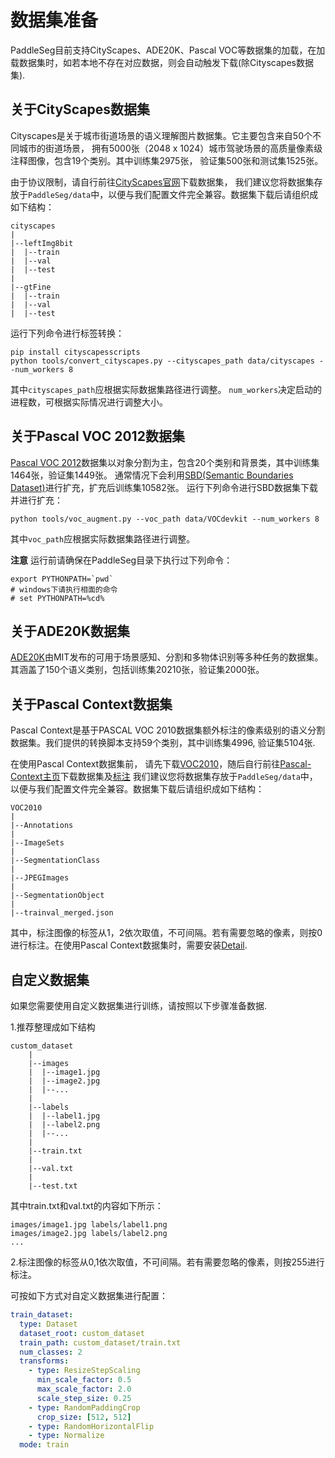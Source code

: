# 数据集准备

PaddleSeg目前支持CityScapes、ADE20K、Pascal VOC等数据集的加载，在加载数据集时，如若本地不存在对应数据，则会自动触发下载(除Cityscapes数据集).

## 关于CityScapes数据集
Cityscapes是关于城市街道场景的语义理解图片数据集。它主要包含来自50个不同城市的街道场景，
拥有5000张（2048 x 1024）城市驾驶场景的高质量像素级注释图像，包含19个类别。其中训练集2975张， 验证集500张和测试集1525张。

由于协议限制，请自行前往[CityScapes官网](https://www.cityscapes-dataset.com/)下载数据集，
我们建议您将数据集存放于`PaddleSeg/data`中，以便与我们配置文件完全兼容。数据集下载后请组织成如下结构：

    cityscapes
    |
    |--leftImg8bit
    |  |--train
    |  |--val
    |  |--test
    |
    |--gtFine
    |  |--train
    |  |--val
    |  |--test

运行下列命令进行标签转换：
```shell
pip install cityscapesscripts
python tools/convert_cityscapes.py --cityscapes_path data/cityscapes --num_workers 8
```
其中`cityscapes_path`应根据实际数据集路径进行调整。 `num_workers`决定启动的进程数，可根据实际情况进行调整大小。

## 关于Pascal VOC 2012数据集
[Pascal VOC 2012](http://host.robots.ox.ac.uk/pascal/VOC/)数据集以对象分割为主，包含20个类别和背景类，其中训练集1464张，验证集1449张。
通常情况下会利用[SBD(Semantic Boundaries Dataset)](http://home.bharathh.info/pubs/codes/SBD/download.html)进行扩充，扩充后训练集10582张。
运行下列命令进行SBD数据集下载并进行扩充：
```shell
python tools/voc_augment.py --voc_path data/VOCdevkit --num_workers 8
```
其中`voc_path`应根据实际数据集路径进行调整。

**注意** 运行前请确保在PaddleSeg目录下执行过下列命令：
```shell
export PYTHONPATH=`pwd`
# windows下请执行相面的命令
# set PYTHONPATH=%cd%
```

## 关于ADE20K数据集
[ADE20K](http://sceneparsing.csail.mit.edu/)由MIT发布的可用于场景感知、分割和多物体识别等多种任务的数据集。
其涵盖了150个语义类别，包括训练集20210张，验证集2000张。

## 关于Pascal Context数据集
Pascal Context是基于PASCAL VOC 2010数据集额外标注的像素级别的语义分割数据集。我们提供的转换脚本支持59个类别，其中训练集4996, 验证集5104张.


在使用Pascal Context数据集前， 请先下载[VOC2010](http://host.robots.ox.ac.uk/pascal/VOC/voc2010/VOCtrainval_03-May-2010.tar)，随后自行前往[Pascal-Context主页](https://www.cs.stanford.edu/~roozbeh/pascal-context/)下载数据集及[标注](https://codalabuser.blob.core.windows.net/public/trainval_merged.json)
我们建议您将数据集存放于`PaddleSeg/data`中，以便与我们配置文件完全兼容。数据集下载后请组织成如下结构：
    
    VOC2010
    |
    |--Annotations
    |
    |--ImageSets
    |
    |--SegmentationClass
    |  
    |--JPEGImages
    |
    |--SegmentationObject
    |
    |--trainval_merged.json
    
其中，标注图像的标签从1，2依次取值，不可间隔。若有需要忽略的像素，则按0进行标注。在使用Pascal Context数据集时，需要安装[Detail](https://github.com/zhanghang1989/detail-api).


## 自定义数据集

如果您需要使用自定义数据集进行训练，请按照以下步骤准备数据.

1.推荐整理成如下结构

    custom_dataset
        |
        |--images
        |  |--image1.jpg
        |  |--image2.jpg
        |  |--...
        |
        |--labels
        |  |--label1.jpg
        |  |--label2.png
        |  |--...
        |
        |--train.txt
        |
        |--val.txt
        |
        |--test.txt

其中train.txt和val.txt的内容如下所示：

    images/image1.jpg labels/label1.png
    images/image2.jpg labels/label2.png
    ...

2.标注图像的标签从0,1依次取值，不可间隔。若有需要忽略的像素，则按255进行标注。

可按如下方式对自定义数据集进行配置：
```yaml
train_dataset:
  type: Dataset
  dataset_root: custom_dataset
  train_path: custom_dataset/train.txt
  num_classes: 2
  transforms:
    - type: ResizeStepScaling
      min_scale_factor: 0.5
      max_scale_factor: 2.0
      scale_step_size: 0.25
    - type: RandomPaddingCrop
      crop_size: [512, 512]
    - type: RandomHorizontalFlip
    - type: Normalize
  mode: train
```
